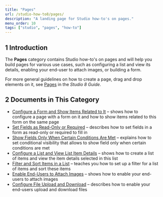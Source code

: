 ```yaml
---
title: "Pages"
url: /studio-how-to8/pages/
description: "A landing page for Studio how-to's on pages."
menu_order: 10
tags: ["studio", "pages", "how-to"]
---
```


## 1 Introduction 

The **Pages** category contains Studio how-to's on pages and will help you build pages for various use cases, such as configuring a list and view its details, enabling your end-user to attach images, or building a form. 

For more general guidelines on how to create a page, drag and drop elements on it, see [Pages](/studio8/page-editor) in the *Studio 8 Guide*.

## 2 Documents in This Category

* [Configure a Form and Show Items Related to It](pages-how-to-configure-form) – shows how to configure a page with a form on it and how to show items related to this form on the same page
* [Set Fields as Read-Only or Required](pages-how-to-set-validation-and-editability) – describes how to set fields in a form as read-only or required to fill in
* [Show Fields Only When Certain Conditions Are Met](pages-how-to-set-visibility) – explains how to set conditional visibility that allows to show field only when certain conditions are met
* [Configure a List and View List Item Details](pages-how-to-configure-list) – shows how to create a list of items and view the item details selected in this list
* [Filter and Sort Items in a List](pages-how-to-filter-and-sort) – teaches you how to set up a filter for a list of items and sort these items
* [Enable End-Users to Attach Images](pages-how-to-attach-images) – shows how to enable your end-users to attach images
* [Configure File Upload and Download](pages-how-to-attach-files) – describes how to enable your end-users upload and download files

